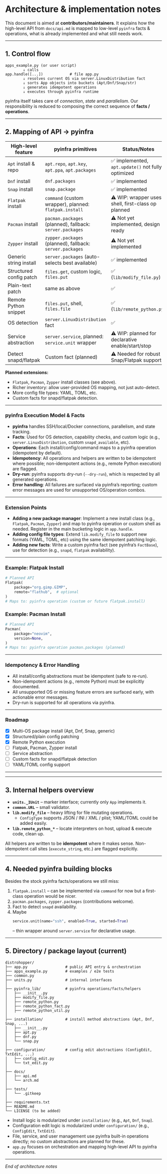# Architecture & implementation notes

This document is aimed at **contributors/maintainers**. It explains how the high-level API from `docs/api.md` is mapped to low-level `pyinfra` facts & operations, what is already implemented and what still needs work.

---

## 1. Control flow

```
apps_example.py (or user script)
        ↓ calls
app.handle([...])            # file app.py
        ↓ resolves current OS via server.LinuxDistribution fact
        ↓ sorts App objects into buckets (Apt/Dnf/Snap/str)
        ↓ generates idempotent operations
        ↓ executes through pyinfra runtime
```

pyinfra itself takes care of _connection_, _state_ and _parallelism_. Our responsibility is reduced to composing the correct sequence of **facts / operations**.

---

## 2. Mapping of API → pyinfra

| High-level feature      | pyinfra primitives                                       | Status/Notes                                       |
| ----------------------- | -------------------------------------------------------- | -------------------------------------------------- |
| `Apt` install & repo    | `apt.repo`, `apt.key`, `apt.ppa`, `apt.packages`         | ✅ implemented, `apt.update()` not fully optimized |
| `Dnf` install           | `dnf.packages`                                           | ✅ implemented                                     |
| `Snap` install          | `snap.package`                                           | ✅ implemented                                     |
| `Flatpak` install       | `command` (custom wrapper), planned: `flatpak.install`   | ⚠️ WIP: wrapper uses shell, first-class op planned |
| `Pacman` install        | `pacman.packages` (planned), fallback: `server.packages` | ⚠️ Not yet implemented, design ready               |
| `Zypper` install        | `zypper.packages` (planned), fallback: `server.packages` | ⚠️ Not yet implemented                             |
| Generic string install  | `server.packages` (auto-selects best available)          | ✅ implemented                                     |
| Structured config patch | `files.get`, custom logic, `files.put`                   | ✅ (`lib/modify_file.py`)                          |
| Plain-text patch        | same as above                                            | ✅                                                 |
| Remote Python snippet   | `files.put`, shell, `files.file`                         | ✅ (`lib/remote_python.py`)                        |
| OS detection            | `server.LinuxDistribution` fact                          | ✅                                                 |
| Service abstraction     | `server.service`, planned: `service.unit` wrapper        | ⚠️ WIP: planned for declarative enable/start/stop  |
| Detect snapd/flatpak    | Custom fact (planned)                                    | ⚠️ Needed for robust Snap/Flatpak support          |

**Planned extensions:**

- `Flatpak`, `Pacman`, `Zypper` install classes (see above).
- Richer inventory: allow user-provided OS mapping, not just auto-detect.
- More config file types: YAML, TOML, etc.
- Custom facts for snapd/flatpak detection.

---

### pyinfra Execution Model & Facts

- **pyinfra** handles SSH/local/Docker connections, parallelism, and state tracking.
- **Facts**: Used for OS detection, capability checks, and custom logic (e.g., `server.LinuxDistribution`, custom `snapd_available`, etc).
- **Operations**: Each install/config/command maps to a pyinfra operation (idempotent by default).
- **Idempotency**: All operations and helpers are written to be idempotent where possible; non-idempotent actions (e.g., remote Python execution) are flagged.
- **Dry-run**: pyinfra supports dry-run (`--dry-run`), which is respected by all generated operations.
- **Error handling**: All failures are surfaced via pyinfra’s reporting; custom error messages are used for unsupported OS/operation combos.

---

### Extension Points

- **Adding a new package manager**: Implement a new install class (e.g., `Flatpak`, `Pacman`, `Zypper`) and map to pyinfra operation or custom shell as needed. Register in the main bucketing logic in `app.handle`.
- **Adding config file types**: Extend `lib.modify_file` to support new formats (YAML, TOML, etc) using the same idempotent patching logic.
- **Adding new facts**: Write a custom pyinfra fact (see pyinfra’s `FactBase`), use for detection (e.g., `snapd`, `flatpak` availability).

---


### Example: Flatpak Install

```python
# Planned API
Flatpak(
    package="org.gimp.GIMP",
    remote="flathub",  # optional
)
# Maps to: pyinfra operation (custom or future flatpak.install)
```

### Example: Pacman Install

```python
# Planned API
Pacman(
    package="neovim",
    version=None,
)
# Maps to: pyinfra operation pacman.packages (planned)
```

---

### Idempotency & Error Handling

- All install/config abstractions must be idempotent (safe to re-run).
- Non-idempotent actions (e.g., remote Python) must be explicitly documented.
- All unsupported OS or missing feature errors are surfaced early, with actionable error messages.
- Dry-run is supported for all operations via pyinfra.

---

### Roadmap

- [x] Multi-OS package install (Apt, Dnf, Snap, generic)
- [x] Structured/plain config patching
- [x] Remote Python execution
- [ ] Flatpak, Pacman, Zypper install
- [ ] Service abstraction
- [ ] Custom facts for snapd/flatpak detection
- [ ] YAML/TOML config support

---

---

## 3. Internal helpers overview

- **`units._IUnit`** – marker interface; currently only `App` implements it.
- **`common.URL`** – small validator.
- **`lib.modify_file`** – heavy lifting for file mutating operations.
  - `ConfigType` supports JSON / INI / XML / plist; YAML/TOML could be added easily.
- **`lib.remote_python_*`** – locate interpreters on host, upload & execute code, clean up.

All helpers are written to be **idempotent** where it makes sense. Non-idempotent call sites (`execute_string`, etc.) are flagged explicitly.

---

## 4. Needed pyinfra building blocks

Besides the stock pyinfra facts/operations we still miss:

1. `flatpak.install` – can be implemented via `command` for now but a first-class operation would be nicer.
2. `pacman.packages`, `zypper.packages` (contributions welcome).
3. Fact to detect `snapd` availability.
4. Maybe
   ```python
   service.unit(name="ssh", enabled=True, started=True)
   ```
   – thin wrapper around `server.service` for declarative usage.

---

## 5. Directory / package layout (current)

```
distrohopper/
├── app.py                 # public API entry & orchestration
├── apps_example.py        # examples / e2e tests
├── common.py
├── units.py               # internal interfaces
│
├── pyinfra_lib/           # pyinfra operations/facts/helpers
│   ├── __init__.py
│   ├── modify_file.py
│   ├── remote_python.py
│   ├── remote_python_fact.py
│   ├── remote_python_util.py
│
├── installation/          # install method abstractions (Apt, Dnf, Snap, ...)
│   ├── __init__.py
│   ├── apt.py
│   ├── dnf.py
│   └── snap.py
│
├── configuration/         # config edit abstractions (ConfigEdit, TxtEdit, ...)
│   ├── config_edit.py
│   └── txt_edit.py
│
├── docs/
│   ├── api.md
│   └── arch.md
│
├── tests/
│   └── .gitkeep
│
├── requirements.txt
├── README.md
└── LICENSE (to be added)
```

- Install logic is modularized under `installation/` (e.g., `Apt`, `Dnf`, `Snap`).
- Configuration edit logic is modularized under `configuration/` (e.g., `ConfigEdit`, `TxtEdit`).
- File, service, and user management use pyinfra built-in operations directly; no custom abstractions are planned for these.
- `app.py` focuses on orchestration and mapping high-level API to pyinfra operations.

---

_End of architecture notes_

